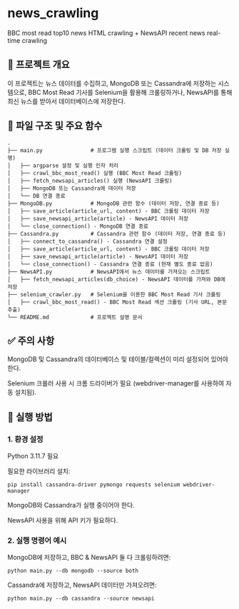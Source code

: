 # news_crawling
BBC most read top10 news HTML crawling + NewsAPI recent news real-time crawling

## 📌 프로젝트 개요
이 프로젝트는 뉴스 데이터를 수집하고, MongoDB 또는 Cassandra에 저장하는 시스템으로,
BBC Most Read 기사를 Selenium을 활용해 크롤링하거나, NewsAPI를 통해 최신 뉴스를 받아서 데이터베이스에 저장한다.

## 📂 파일 구조 및 주요 함수
```
.
├── main.py               # 프로그램 실행 스크립트 (데이터 크롤링 및 DB 저장 실행)
│   ├── argparse 설정 및 실행 인자 처리
│   ├── crawl_bbc_most_read() 실행 (BBC Most Read 크롤링)
│   ├── fetch_newsapi_articles() 실행 (NewsAPI 크롤링)
│   ├── MongoDB 또는 Cassandra에 데이터 저장
│   └── DB 연결 종료
├── MongoDB.py            # MongoDB 관련 함수 (데이터 저장, 연결 종료 등)
│   ├── save_article(article_url, content) - BBC 크롤링 데이터 저장
│   ├── save_newsapi_article(article) - NewsAPI 데이터 저장
│   └── close_connection() - MongoDB 연결 종료
├── Cassandra.py          # Cassandra 관련 함수 (데이터 저장, 연결 종료 등)
│   ├── connect_to_cassandra() - Cassandra 연결 설정
│   ├── save_article(article_url, content) - BBC 크롤링 데이터 저장
│   ├── save_newsapi_article(article) - NewsAPI 데이터 저장
│   └── close_connection() - Cassandra 연결 종료 (현재 별도 종료 없음)
├── NewsAPI.py            # NewsAPI에서 뉴스 데이터를 가져오는 스크립트
│   ├── fetch_newsapi_articles(db_choice) - NewsAPI 데이터를 가져와 DB에 저장
├── selenium_crawler.py   # Selenium을 이용한 BBC Most Read 기사 크롤링
│   ├── crawl_bbc_most_read() - BBC Most Read 섹션 크롤링 (기사 URL, 본문 추출)
└── README.md             # 프로젝트 설명 문서
```
## ✅ 주의 사항
MongoDB 및 Cassandra의 데이터베이스 및 테이블/컬렉션이 미리 설정되어 있어야 한다.

Selenium 크롤러 사용 시 크롬 드라이버가 필요 (webdriver-manager를 사용하여 자동 설치됨).

## 🚀 실행 방법
### 1. 환경 설정

Python 3.11.7 필요

필요한 라이브러리 설치:

```
pip install cassandra-driver pymongo requests selenium webdriver-manager
```

MongoDB와 Cassandra가 실행 중이어야 한다.

NewsAPI 사용을 위해 API 키가 필요하다.

### 2. 실행 명령어 예시

MongoDB에 저장하고, BBC & NewsAPI 둘 다 크롤링하려면:

```
python main.py --db mongodb --source both
```

Cassandra에 저장하고, NewsAPI 데이터만 가져오려면:

```
python main.py --db cassandra --source newsapi
```



